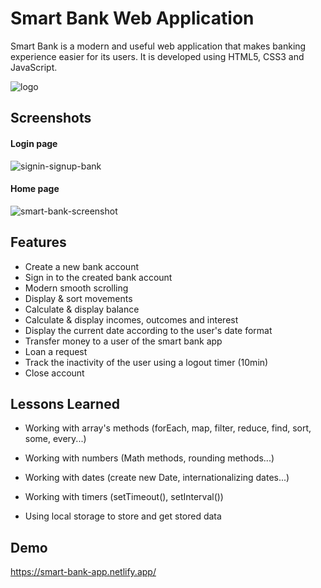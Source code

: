 # Smart Bank Web Application

Smart Bank is a modern and useful web application that makes banking experience easier for its users. It is developed using HTML5, CSS3 and JavaScript.

![logo](https://user-images.githubusercontent.com/78702422/195470820-98b14a58-5f26-4295-98c1-fa3b898b8d7b.png)

## Screenshots

#### Login page

![signin-signup-bank](https://user-images.githubusercontent.com/78702422/195473181-e7618bd0-e3ac-4793-834b-768b75ed1e92.png)

#### Home page

![smart-bank-screenshot](https://user-images.githubusercontent.com/78702422/195473202-1707da15-d46c-47f5-ae21-9c6cec1e24ac.png)

## Features

- Create a new bank account
- Sign in to the created bank account
- Modern smooth scrolling
- Display & sort movements
- Calculate & display balance
- Calculate & display incomes, outcomes and interest
- Display the current date according to the user's date format
- Transfer money to a user of the smart bank app
- Loan a request
- Track the inactivity of the user using a logout timer (10min)
- Close account

## Lessons Learned

- Working with array's methods (forEach, map, filter, reduce, find, sort, some, every...)

- Working with numbers (Math methods, rounding methods...)

- Working with dates (create new Date, internationalizing dates...)

- Working with timers (setTimeout(), setInterval())

- Using local storage to store and get stored data

## Demo

https://smart-bank-app.netlify.app/
